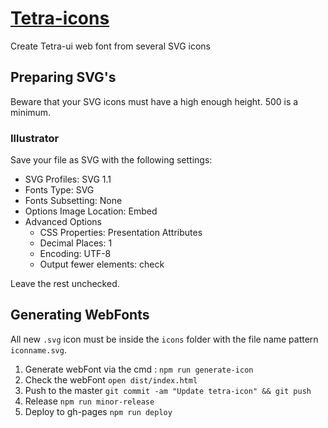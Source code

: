 # [Tetra-icons](http://viadeo.github.io/tetra-icons/)
Create Tetra-ui web font from several SVG icons

## Preparing SVG's

Beware that your SVG icons must have a high enough height. 500 is a minimum.

### Illustrator

Save your file as SVG with the following settings:

- SVG Profiles: SVG 1.1
- Fonts Type: SVG
- Fonts Subsetting: None
- Options Image Location: Embed
- Advanced Options
  - CSS Properties: Presentation Attributes
  - Decimal Places: 1
  - Encoding: UTF-8
  - Output fewer <tspan> elements: check

Leave the rest unchecked.

## Generating WebFonts

All new `.svg` icon must be inside the `icons` folder with the file name pattern `iconname.svg`.

1. Generate webFont via the cmd : `npm run generate-icon`
2. Check the webFont `open dist/index.html`
3. Push to the master `git commit -am "Update tetra-icon" && git push`
4. Release `npm run minor-release`
5. Deploy to gh-pages `npm run deploy`
